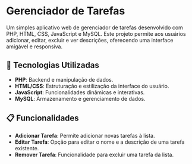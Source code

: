 # Gerenciador de Tarefas

Um simples aplicativo web de gerenciador de tarefas desenvolvido com PHP, HTML, CSS, JavaScript e MySQL. Este projeto permite aos usuários adicionar, editar, excluir e ver descrições, oferecendo uma interface amigável e responsiva.

## 🔧 Tecnologias Utilizadas

- **PHP**: Backend e manipulação de dados.
- **HTML/CSS**: Estruturação e estilização da interface do usuário.
- **JavaScript**: Funcionalidades dinâmicas e interativas.
- **MySQL**: Armazenamento e gerenciamento de dados.

## 📋 Funcionalidades

- **Adicionar Tarefa**: Permite adicionar novas tarefas à lista.
- **Editar Tarefa**: Opção para editar o nome e a descrição de uma tarefa existente.
- **Remover Tarefa**: Funcionalidade para excluir uma tarefa da lista.

